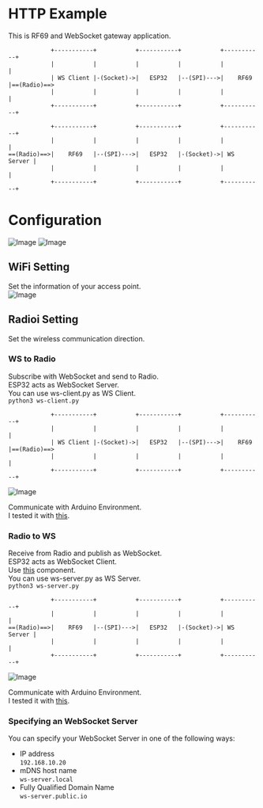 # HTTP Example   
This is RF69 and WebSocket gateway application.   
```
            +-----------+           +-----------+           +-----------+
            |           |           |           |           |           |
            | WS Client |-(Socket)->|   ESP32   |--(SPI)--->|    RF69   |==(Radio)==>
            |           |           |           |           |           |
            +-----------+           +-----------+           +-----------+

            +-----------+           +-----------+           +-----------+
            |           |           |           |           |           |
==(Radio)==>|    RF69   |--(SPI)--->|   ESP32   |-(Socket)->| WS Server |
            |           |           |           |           |           |
            +-----------+           +-----------+           +-----------+
```


# Configuration
![Image](https://github.com/user-attachments/assets/3576da07-5ee1-404d-aad4-fd6424d2ea12)
![Image](https://github.com/user-attachments/assets/1602d47e-5452-4bf4-8038-fa8663f0ab67)

## WiFi Setting
Set the information of your access point.   
![Image](https://github.com/user-attachments/assets/dc45ce85-2a4c-4f81-9e15-6d49c190840a)

## Radioi Setting
Set the wireless communication direction.   

### WS to Radio
Subscribe with WebSocket and send to Radio.   
ESP32 acts as WebSocket Server.   
You can use ws-client.py as WS Client.   
```python3 ws-client.py```

```
            +-----------+           +-----------+           +-----------+
            |           |           |           |           |           |
            | WS Client |-(Socket)->|   ESP32   |--(SPI)--->|    RF69   |==(Radio)==>
            |           |           |           |           |           |
            +-----------+           +-----------+           +-----------+
```

![Image](https://github.com/user-attachments/assets/e8cfaf3a-f97e-4d07-9c0f-c561fde4eaf2)

Communicate with Arduino Environment.   
I tested it with [this](https://github.com/nopnop2002/esp-idf-rf69/tree/main/ArduinoCode/RadioHead69_RawDemo_RX).   

### Radio to WS
Receive from Radio and publish as WebSocket.   
ESP32 acts as WebSocket Client.   
Use [this](https://components.espressif.com/components/espressif/esp_websocket_client) component.   
You can use ws-server.py as WS Server.   
```python3 ws-server.py```

```
            +-----------+           +-----------+           +-----------+
            |           |           |           |           |           |
==(Radio)==>|    RF69   |--(SPI)--->|   ESP32   |-(Socket)->| WS Server |
            |           |           |           |           |           |
            +-----------+           +-----------+           +-----------+
```

![Image](https://github.com/user-attachments/assets/3fc6154b-0a33-4813-adfd-440ab44feea1)

Communicate with Arduino Environment.   
I tested it with [this](https://github.com/nopnop2002/esp-idf-rf69/tree/main/ArduinoCode/RadioHead69_RawDemo_TX).   

### Specifying an WebSocket Server   
You can specify your WebSocket Server in one of the following ways:   
- IP address   
 ```192.168.10.20```   
- mDNS host name   
 ```ws-server.local```   
- Fully Qualified Domain Name   
 ```ws-server.public.io```


